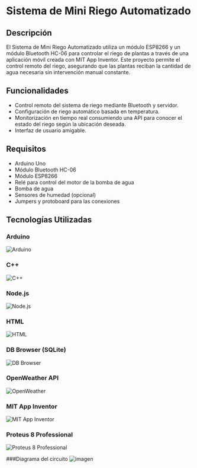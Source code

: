 # Sistema de Mini Riego Automatizado
## Descripción
El Sistema de Mini Riego Automatizado utiliza un módulo ESP8266 y un módulo Bluetooth HC-06 para controlar el riego de plantas a través de una aplicación móvil creada con MIT App Inventor. Este proyecto permite el control remoto del riego, asegurando que las plantas reciban la cantidad de agua necesaria sin intervención manual constante.
## Funcionalidades
- Control remoto del sistema de riego mediante Bluetooth y servidor.
- Configuración de riego automático basada en temperatura.
- Monitorización en tiempo real consumiendo una API para conocer el estado del riego según la ubicación deseada.
- Interfaz de usuario amigable.
## Requisitos
- Arduino Uno
- Módulo Bluetooth HC-06
- Módulo ESP8266
- Relé para control del motor de la bomba de agua
- Bomba de agua
- Sensores de humedad (opcional)
- Jumpers y protoboard para las conexiones
## Tecnologías Utilizadas

### Arduino
![Arduino](https://upload.wikimedia.org/wikipedia/commons/8/87/Arduino_Logo.svg)

### C++
![C++](https://upload.wikimedia.org/wikipedia/commons/1/18/ISO_C%2B%2B_Logo.svg)

### Node.js
![Node.js](https://nodejs.org/static/images/logo.svg)

### HTML
![HTML](https://upload.wikimedia.org/wikipedia/commons/6/61/HTML5_logo_and_wordmark.svg)

### DB Browser (SQLite)
![DB Browser](https://sqlitebrowser.org/images/sqlitebrowser_logo.png)

### OpenWeather API
![OpenWeather](https://openweathermap.org/themes/openweathermap/assets/img/logo_white_cropped.png)

### MIT App Inventor
![MIT App Inventor](https://upload.wikimedia.org/wikipedia/commons/e/e7/App_Inventor_Logo.png)

### Proteus 8 Professional
![Proteus 8 Professional](https://upload.wikimedia.org/wikipedia/en/5/58/Proteus_Design_Suite_Logo.png)

###Diagrama del circuito
![imagen](https://github.com/Christopher-code17/Proyecto-mini-riego/assets/72567244/9e05e329-ae93-45f6-ae77-113cc44683d3)
